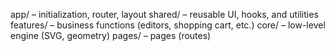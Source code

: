 app/        – initialization, router, layout
shared/     – reusable UI, hooks, and utilities
features/   – business functions (editors, shopping cart, etc.)
core/       – low-level engine (SVG, geometry)
pages/      – pages (routes)